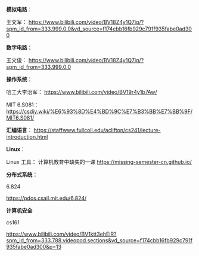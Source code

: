 **模拟电路**：

王文军： https://www.bilibili.com/video/BV18Z4y1Q7iq/?spm_id_from=333.999.0.0&vd_source=f174cbb16fb929c791f935fabe0ad300

**数字电路**：

王文俊： https://www.bilibili.com/video/BV18Z4y1Q7iq/?spm_id_from=333.999.0.0

**操作系统**： 

哈工大李治军： https://www.bilibili.com/video/BV19r4y1b7Aw/

MIT 6.S081： https://csdiy.wiki/%E6%93%8D%E4%BD%9C%E7%B3%BB%E7%BB%9F/MIT6.S081/

**汇编语言**： https://staffwww.fullcoll.edu/aclifton/cs241/lecture-introduction.html


**Linux**：

Linux 工具： 计算机教育中缺失的一课 https://missing-semester-cn.github.io/

**分布式系统：**

6.824

https://pdos.csail.mit.edu/6.824/


**计算机安全**

cs161

https://www.bilibili.com/video/BV1ktt3ehEiR?spm_id_from=333.788.videopod.sections&vd_source=f174cbb16fb929c791f935fabe0ad300&p=13